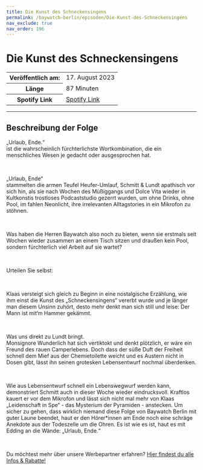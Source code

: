 ```yaml
---
title: Die Kunst des Schneckensingens
permalink: /baywatch-berlin/episoden/Die-Kunst-des-Schneckensingens
nav_exclude: true
nav_order: 196
---
```


# Die Kunst des Schneckensingens
<table class="resp-table dcf-table dcf-table-responsive dcf-table-bordered dcf-table-striped dcf-w-100%">
                    <tbody>
                        <tr>
                            <th scope="row">Veröffentlich am:</th>
                            <td data-label="Veröffentlich am:">17. August 2023</td>
                        </tr>
                        <tr>
                            <th scope="row">Länge </th>
                            <td data-label="Länge ">87 Minuten</td>
                        </tr><tr>
                                <th scope="row">Spotify Link</th>
                                <td data-label="Spotify Link"><a href="https://open.spotify.com/episode/01bEa2KyBhIXirYd6lPjqY">Spotify Link</a></td>
                            </tr></tbody>
                </table>

***

## Beschreibung der Folge

<div>
<p>„Urlaub, Ende.“ <br/>ist die wahrscheinlich fürchterlichste Wortkombination, die ein menschliches Wesen je gedacht oder ausgesprochen hat. </p><br/><p>„Urlaub, Ende“ <br/>stammelten die armen Teufel Heufer-Umlauf, Schmitt &amp; Lundt apathisch vor sich hin, als sie nach Wochen des Müßiggangs und Dolce Vita wieder in Kultkonstis trostloses Podcaststudio gezerrt wurden, um ohne Drinks, ohne Pool, im fahlen Neonlicht, ihre irrelevanten Alltagstories in ein Mikrofon zu stöhnen. </p><br/><p>Was haben die Herren Baywatch also noch zu bieten, wenn sie erstmals seit Wochen wieder zusammen an einem Tisch sitzen und draußen kein Pool, sondern fürchterlich viel Arbeit auf sie wartet? </p><br/><p>Urteilen Sie selbst:</p><br/><p>Klaas versteigt sich gleich zu Beginn in eine nostalgische Erzählung, wie ihm einst die Kunst des „Schneckensingens“ vererbt wurde und je länger man diesem Unsinn zuhört, desto mehr denkt man sich still und leise: Der Mann ist mit‘m Hammer gekämmt.</p><br/><p>Was uns direkt zu Lundt bringt. <br/>Monsignore Wunderlich hat sich vertiktokt und denkt plötzlich, er wäre ein Freund des rauen Camperlebens. Doch dass der süße Duft der Freiheit schnell dem Mief aus der Chemietoilette weicht und es Austern nicht in Dosen gibt, lässt ihn seinen grotesken Lebensentwurf nochmal überdenken.</p><br/><p>Wie aus Lebensentwurf schnell ein Lebenswegwurf werden kann, demonstriert Schmitt auch in dieser Woche wieder eindrucksvoll. Kraftlos kauert er vor dem Mikrofon und lässt sich nicht mal mehr von Klaas „Leidenschaft in Spe“ - das Mysterium der Pyramiden - anstecken. Um sicher zu gehen, dass wirklich niemand diese Folge von Baywatch Berlin mit guter Laune beendet, haut er den Hörer*innen am Ende noch eine schräge Anekdote aus der Todeszelle um die Ohren. Es ist wie es ist, haut es mit Edding an die Wände: „Urlaub, Ende.“</p><br/><p>Du möchtest mehr über unsere Werbepartner erfahren? <a href="https://linktr.ee/BaywatchBerlin" rel="nofollow">Hier findest du alle Infos &amp; Rabatte!</a></p>  
</div>


